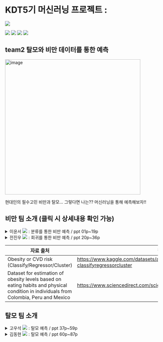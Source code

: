 # KDT5기 머신러닝 프로젝트 : 

<img src="https://img.shields.io/badge/Python-3776AB?style=flat-square&logo=Python&logoColor=white"/>

<img src="https://img.shields.io/badge/scikitlearn-F7931E?style=flat-square&logo=scikitlearn&logoColor=white"/> <img src="https://img.shields.io/badge/Pandas-150458?style=flat-square&logo=Pandas&logoColor=white"/> <img src="https://img.shields.io/badge/NumPy-013243?style=flat-square&logo=NumPy&logoColor=white"/> <img src="https://img.shields.io/badge/jupyter-F37626?style=flat-square&logo=jupyter&logoColor=white"/>


## team2 탈모와 비만 데이터를 통한 예측

<img width="446" alt="image" src="https://cdn.kormedi.com/wp-content/uploads/2022/09/unnamed-file-113.jpg">

현대인의 필수고민 비만과 탈모... 그렇다면 나는?? 머신러닝을 통해 예측해보자!!


## 비만 팀 소개 (클릭 시 상세내용 확인 가능)
<details>
<summary> 이윤서 <a href="https://github.com/voo0o08" height="5" width="10" target="_blank"><img src="https://img.shields.io/badge/github-181717?style=flat-square&logo=github&logoColor=white"/><a> : 분류를 통한 비만 예측 / ppt 01p~19p</summary>

  ## 1. 데이터 전처리

- **라벨링**
    
    순서 상관 없는 데이터 → Label encoding
    
    순서 상관 있는 데이터 → Label encoding 함수 생성
    
    교통 수단은 5가지 → get_dummies(one_hot encoding)
    

- **샘플링 노이즈 제거**
    
    업샘플링은 데이터 원본 논문 참고
    
    [](https://www.sciencedirect.com/science/article/pii/S2352340919306985)
    
    |  | 업샘플링 전 | 업샘플링 후 | 처리 방식 |
    | --- | --- | --- | --- |
    | 범주형 데이터 | 좋음 3 / 보통 2 / 싫음 1 | 3 / 2.2548 / 1 / 2.4554| 범주형은 무조건 정수여야하기 때문에 round 처리 |
    | 수치형 데이터 | 36.5 / 12.4 / 89.4| 45.1648345 / 14.415612 / 36.5 | 데이터를 수집할 때 수집한 소수점 자리까지 round처리 → 소수점이 너무 많을 시, 중복 값 처리에서 걸리지지 않음 |
- **Regression을 위한 taget column 생성**
    
    <img width="887" alt="스크린샷 2024-03-20 170415" src="https://github.com/voo0o08/MachineLearning_Project/assets/155411941/21f9e367-9139-413c-a22f-7e0e3ca90dce">

    

- **중복 제거 및 클래스 균형 확인**
    
    <img width="829" alt="스크린샷 2024-03-20 170533" src="https://github.com/voo0o08/MachineLearning_Project/assets/155411941/e2589346-340c-4f65-bd88-b77921748552">

    
    중복 제거 후에도 클래스 균형 크게 달라지지 않음
    

- **상관관계 확인 후 불필요한 col 제거**
    
   <img width="920" alt="스크린샷 2024-03-20 170834" src="https://github.com/voo0o08/MachineLearning_Project/assets/155411941/b9d87bce-59fc-4545-98bd-928298901bfb">

    
    BMI의 경우 피쳐인 키와 몸무게의 제곱으로 구해진 값으로 공선성을 고려하여 키 feature제거
    

## 2. 분류 모델 분석 및 선택

- 실험 1. 단일 모델만 사용해보기
    
    <img width="926" alt="스크린샷 2024-03-20 171853" src="https://github.com/voo0o08/MachineLearning_Project/assets/155411941/c95c4c70-3524-40f2-914e-b7e4b4971632">

    
    **결과**
    
    상관관계가 0.1 이하인 column을 제거했을 때와 모두 포함했을 때의 결과로, 상관관계가 낮다고 무조건 불필요한 요소가 아님을 알 수 있다. 0.1이하인 데이터를 전부 drop했을 때 되려 값이 감소하였음 
    
- 실험 3. Logistic 알고리즘과 SGD
    
    
    | model | train | test |
    | --- | --- | --- |
    | LogisticRegression | 0.584 | 0.571 |
    | SGDClassifier(loss=”log_loss”) | 0.504 | 0.486 |
    
    **결과**
    
    LogisticRegression모델의 경우 전체 데이터를 학습하고, SGD의 경우 random하게 샘플을 뽑아 학습하기 때문에  점수가 더 낮을 수 밖에 없음. 따라서 데이터의 크기가 작거나 전체 데이터를 학습 시킬 여건이 된다면 확률적 경사하강법을 추천하지 않음
    
- 실험 2. 앙상블 사용해보기
    
    <img width="1271" alt="스크린샷 2024-03-20 172915" src="https://github.com/voo0o08/MachineLearning_Project/assets/155411941/8c793849-8f54-45c8-bff4-638503a882d0">

    
    앙상블의 경우 여러 모델들이 관여하기 때문에 단일 모델에 비해 성능이 좋음을 알 수 있음. 또한 병렬방식으로 학습하는 배깅보다 직렬 방식으로 가중치를 업데이트하는 부스팅이 성능이 더 좋음을 알 수 있음. 결과가 전체적으로 정상적이지 않아 XGB모델을 최종 모델로 선택하였음
    
- 실험 3. XGBClassifier
    <img width="889" alt="image" src="https://github.com/voo0o08/MachineLearning_Project/assets/155411941/6e3af301-bafe-4a26-9185-b4fa75b15646">

  좌측 : XGB의 중요한 피쳐 / 우측 : 상관계수 결과 
    
    **결과**
    
    XGB는 키가 중요한 피쳐임을 알아냈지만 상관계수와는 다른 결과임을 알 수 있음. 실제로 키는 BMI에 중요한 피쳐이기 때문에 XGB의 featrue importance가 적합하게 출력됨. 따라서 상관계수만으로 피쳐의 중요성을 판단해서는 안됨.
    

## 3. 새로운 데이터를 통한 예측
<img width="928" alt="스크린샷 2024-03-11 021223" src="https://github.com/voo0o08/MachineLearning_Project/assets/155411941/d13d8d6b-a17d-41bd-858d-53e56b5efd67">

나의 음주, 통학 수단, 식습관 등 17개의 feature를 입력하여 예측한 결과 정상 체중으로 잘 예측됨
</details>


<details>
<summary> 전진우 <a href="https://github.com/zeeenoo11" height="5" width="10" target="_blank">
	<img src="https://img.shields.io/badge/github-181717?style=flat-square&logo=github&logoColor=white"/><a> : 회귀를 통한 비만 예측 / ppt 20p~36p </summary>
<div markdown="1">
내용 채워주세요!!
</div>
</details>


| 자료 출처 | 링크 |
| ------------ | ------------- |
| Obesity or CVD risk (Classify/Regressor/Cluster) | https://www.kaggle.com/datasets/aravindpcoder/obesity-or-cvd-risk-classifyregressorcluster  |
| Dataset for estimation of obesity levels based on eating habits and physical condition in individuals from Colombia, Peru and Mexico | https://www.sciencedirect.com/science/article/pii/S2352340919306985 |

## 탈모 팀 소개 
<details>
<summary> 고우석 <a href="https://github.com/Gowooseo" height="5" width="10" target="_blank">
	<img src="https://img.shields.io/badge/github-181717?style=flat-square&logo=github&logoColor=white"/><a> : 탈모 예측 / ppt 37p~59p </summary>
<div markdown="1">
내용 채워주세요!!
</div>
</details>


<details>
<summary> 김동현 <a href="https://github.com/DongHyunKKK" height="5" width="10" target="_blank">
	<img src="https://img.shields.io/badge/github-181717?style=flat-square&logo=github&logoColor=white"/><a> : 탈모 예측 / ppt 60p~87p </summary>
<div markdown="1">
내용 채워주세요!!
</div>
</details>

